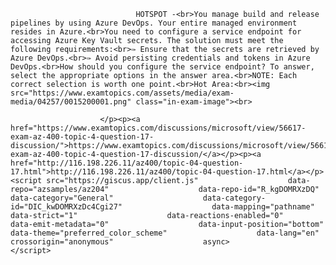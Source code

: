 <p class="card-text">
							
								HOTSPOT -<br>You manage build and release pipelines by using Azure DevOps. Your entire managed environment resides in Azure.<br>You need to configure a service endpoint for accessing Azure Key Vault secrets. The solution must meet the following requirements:<br>✑ Ensure that the secrets are retrieved by Azure DevOps.<br>✑ Avoid persisting credentials and tokens in Azure DevOps.<br>How should you configure the service endpoint? To answer, select the appropriate options in the answer area.<br>NOTE: Each correct selection is worth one point.<br>Hot Area:<br><img src="https://www.examtopics.com/assets/media/exam-media/04257/0015200001.png" class="in-exam-image"><br>
							
						</p><p><a href="https://www.examtopics.com/discussions/microsoft/view/56617-exam-az-400-topic-4-question-17-discussion/">https://www.examtopics.com/discussions/microsoft/view/56617-exam-az-400-topic-4-question-17-discussion/</a></p><p><a href="http://116.198.226.11/az400/topic-04-question-17.html">http://116.198.226.11/az400/topic-04-question-17.html</a></p><script src="https://giscus.app/client.js"                    data-repo="azsamples/az204"                    data-repo-id="R_kgDOMRXzDQ"                    data-category="General"                    data-category-id="DIC_kwDOMRXzDc4Cgi27"                    data-mapping="pathname"                    data-strict="1"                    data-reactions-enabled="0"                    data-emit-metadata="0"                    data-input-position="bottom"                    data-theme="preferred_color_scheme"                    data-lang="en"                    crossorigin="anonymous"                    async>                    </script>